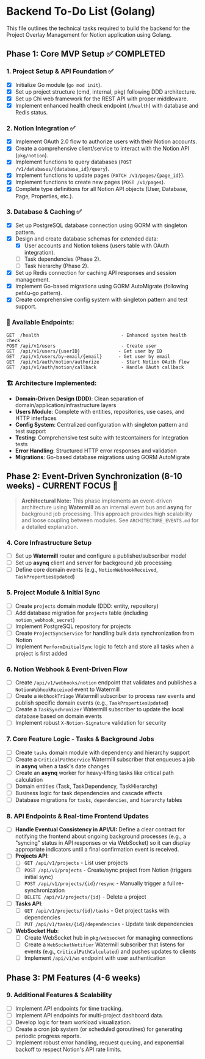 # Backend To-Do List (Golang)

This file outlines the technical tasks required to build the backend for the Project Overlay Management for Notion application using Golang.

## Phase 1: Core MVP Setup ✅ COMPLETED

### 1. Project Setup & API Foundation ✅
- [x] Initialize Go module (`go mod init`).
- [x] Set up project structure (cmd, internal, pkg) following DDD architecture.
- [x] Set up Chi web framework for the REST API with proper middleware.
- [x] Implement enhanced health check endpoint (`/health`) with database and Redis status.

### 2. Notion Integration ✅
- [x] Implement OAuth 2.0 flow to authorize users with their Notion accounts.
- [x] Create a comprehensive client/service to interact with the Notion API (`pkg/notion`).
- [x] Implement functions to query databases (`POST /v1/databases/{database_id}/query`).
- [x] Implement functions to update pages (`PATCH /v1/pages/{page_id}`).
- [x] Implement functions to create new pages (`POST /v1/pages`).
- [x] Complete type definitions for all Notion API objects (User, Database, Page, Properties, etc.).

### 3. Database & Caching ✅
- [x] Set up PostgreSQL database connection using GORM with singleton pattern.
- [x] Design and create database schemas for extended data:
    - [x] User accounts and Notion tokens (users table with OAuth integration).
    - [ ] Task dependencies (Phase 2).
    - [ ] Task hierarchy (Phase 2).
- [x] Set up Redis connection for caching API responses and session management.
- [x] Implement Go-based migrations using GORM AutoMigrate (following pet4u-go pattern).
- [x] Create comprehensive config system with singleton pattern and test support.

### 🚀 Available Endpoints:
```
GET  /health                              - Enhanced system health check
POST /api/v1/users                        - Create user
GET  /api/v1/users/{userID}              - Get user by ID  
GET  /api/v1/users/by-email/{email}      - Get user by email
GET  /api/v1/auth/notion/authorize        - Start Notion OAuth flow
GET  /api/v1/auth/notion/callback         - Handle OAuth callback
```

### 🏗️ Architecture Implemented:
- **Domain-Driven Design (DDD)**: Clean separation of domain/application/infrastructure layers
- **Users Module**: Complete with entities, repositories, use cases, and HTTP interfaces
- **Config System**: Centralized configuration with singleton pattern and test support
- **Testing**: Comprehensive test suite with testcontainers for integration tests
- **Error Handling**: Structured HTTP error responses and validation
- **Migrations**: Go-based database migrations using GORM AutoMigrate

## Phase 2: Event-Driven Synchronization (8-10 weeks) - CURRENT FOCUS 🎯

> **Architectural Note:** This phase implements an event-driven architecture using **Watermill** as an internal event bus and **asynq** for background job processing. This approach provides high scalability and loose coupling between modules. See `ARCHITECTURE_EVENTS.md` for a detailed explanation.

### 4. Core Infrastructure Setup
- [ ] Set up **Watermill** router and configure a publisher/subscriber model
- [ ] Set up **asynq** client and server for background job processing
- [ ] Define core domain events (e.g., `NotionWebhookReceived`, `TaskPropertiesUpdated`)

### 5. Project Module & Initial Sync
- [ ] Create `projects` domain module (DDD: entity, repository)
- [ ] Add database migration for `projects` table (including `notion_webhook_secret`)
- [ ] Implement PostgreSQL repository for projects
- [ ] Create `ProjectSyncService` for handling bulk data synchronization from Notion
- [ ] Implement `PerformInitialSync` logic to fetch and store all tasks when a project is first added

### 6. Notion Webhook & Event-Driven Flow
- [ ] Create `/api/v1/webhooks/notion` endpoint that validates and publishes a `NotionWebhookReceived` event to Watermill
- [ ] Create a `WebhookTriage` Watermill subscriber to process raw events and publish specific domain events (e.g., `TaskPropertiesUpdated`)
- [ ] Create a `TaskSynchronizer` Watermill subscriber to update the local database based on domain events
- [ ] Implement robust `X-Notion-Signature` validation for security

### 7. Core Feature Logic - Tasks & Background Jobs
- [ ] Create `tasks` domain module with dependency and hierarchy support
- [ ] Create a `CriticalPathService` Watermill subscriber that enqueues a job in **asynq** when a task's date changes
- [ ] Create an **asynq** worker for heavy-lifting tasks like critical path calculation
- [ ] Domain entities (Task, TaskDependency, TaskHierarchy)
- [ ] Business logic for task dependencies and cascade effects
- [ ] Database migrations for `tasks`, `dependencies`, and `hierarchy` tables

### 8. API Endpoints & Real-time Frontend Updates
- [ ] **Handle Eventual Consistency in API/UI:** Define a clear contract for notifying the frontend about ongoing background processes (e.g., a "syncing" status in API responses or via WebSocket) so it can display appropriate indicators until a final confirmation event is received.
- [ ] **Projects API**:
    - [ ] `GET /api/v1/projects` - List user projects
    - [ ] `POST /api/v1/projects` - Create/sync project from Notion (triggers initial sync)
    - [ ] `POST /api/v1/projects/{id}/resync` - Manually trigger a full re-synchronization
    - [ ] `DELETE /api/v1/projects/{id}` - Delete a project
- [ ] **Tasks API**:
    - [ ] `GET /api/v1/projects/{id}/tasks` - Get project tasks with dependencies
    - [ ] `PUT /api/v1/tasks/{id}/dependencies` - Update task dependencies
- [ ] **WebSocket Hub**:
    - [ ] Create WebSocket hub in `pkg/websocket` for managing connections
    - [ ] Create a `WebSocketNotifier` Watermill subscriber that listens for events (e.g., `CriticalPathCalculated`) and pushes updates to clients
    - [ ] Implement `/api/v1/ws` endpoint with user authentication

## Phase 3: PM Features (4-6 weeks)

### 9. Additional Features & Scalability
- [ ] Implement API endpoints for time tracking.
- [ ] Implement API endpoints for multi-project dashboard data.
- [ ] Develop logic for team workload visualization.
- [ ] Create a cron job system (or scheduled goroutines) for generating periodic progress reports.
- [ ] Implement robust error handling, request queuing, and exponential backoff to respect Notion's API rate limits.
